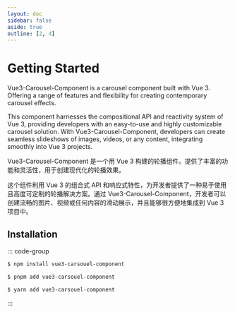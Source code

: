 ```yaml
---
layout: doc
sidebar: false
aside: true
outline: [2, 4]
---
```


# Getting Started

Vue3-Carousel-Component is a carousel component built with Vue 3. Offering a range of features and flexibility for creating contemporary carousel effects.

This component harnesses the compositional API and reactivity system of Vue 3, providing developers with an easy-to-use and highly customizable carousel solution. With Vue3-Carousel-Component, developers can create seamless slideshows of images, videos, or any content, integrating smoothly into Vue 3 projects.

Vue3-Carousel-Component 是一个用 Vue 3 构建的轮播组件。提供了丰富的功能和灵活性，用于创建现代化的轮播效果。

这个组件利用 Vue 3 的组合式 API 和响应式特性，为开发者提供了一种易于使用且高度可定制的轮播解决方案。通过 Vue3-Carousel-Component，开发者可以创建流畅的图片、视频或任何内容的滑动展示，并且能够很方便地集成到 Vue 3 项目中。

## Installation

::: code-group

```sh [npm]
$ npm install vue3-carsouel-component
```

```sh [pnpm]
$ pnpm add vue3-carsouel-component
```

```sh [yarn]
$ yarn add vue3-carsouel-component
```

:::
